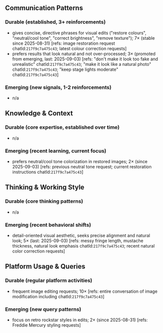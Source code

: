 ## Communication Patterns
### Durable (established, 3+ reinforcements)
- gives concise, directive phrases for visual edits ("restore colours", "neutral/cool tone", "correct brightness", "remove texture"); 7× (stable since 2025-08-31) [refs: image restoration request chatId:`217f9c7a475c43`; latest colour correction requests]
- prefers results that look natural and not over-processed; 3× (promoted from emerging, last: 2025-09-03) [refs: "don't make it look too fake and unrealistic" chatId:`217f9c7a475c43`; "make it look like a natural photo" chatId:`217f9c7a475c43`; "keep stage lights moderate" chatId:`217f9c7a475c43`]

### Emerging (new signals, 1-2 reinforcements)
- n/a

## Knowledge & Context
### Durable (core expertise, established over time)
- n/a

### Emerging (recent learning, current focus)
- prefers neutral/cool tone colorization in restored images; 2× (since 2025-09-03) [refs: previous neutral tone request; current restoration instructions chatId:`217f9c7a475c43`]

## Thinking & Working Style
### Durable (core thinking patterns)
- n/a

### Emerging (recent behavioral shifts)
- detail-oriented visual aesthetic, seeks precise alignment and natural look; 5× (last: 2025-09-03) [refs: messy fringe length, mustache thickness, natural look emphasis chatId:`217f9c7a475c43`; recent natural color correction requests]

## Platform Usage & Queries
### Durable (regular platform activities)
- frequent image editing requests; 10× [refs: entire conversation of image modification including chatId:`217f9c7a475c43`]

### Emerging (new query patterns)
- focus on retro rockstar styles in edits; 2× (since 2025-08-31) [refs: Freddie Mercury styling requests]